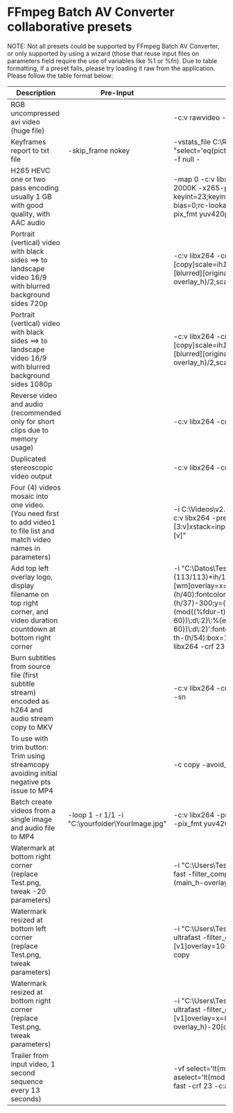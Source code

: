 # FFmpeg Batch AV Converter collaborative presets


NOTE: Not all presets could be supported by FFmpeg Batch AV Converter, or only supported by using a wizard (those that reuse input files on parameters field require 
the use of variables like %1 or %fn). Due to table formatting, if a preset fails, please try loading it raw from the application. Please follow the table format below:


| Description           | Pre-Input        | Parameters                           |Format|
| --------------------- | ---------------- | ------------------------------------ | ------ |
| RGB uncompressed avi video (huge file) |  | -c:v rawvideo -pix_fmt rgb24 | avi |
| Keyframes report to txt file | -skip_frame nokey | -vstats_file C:\Reports\stats.txt -vf "select='eq(pict_type,PICT_TYPE_I)'" -vsync vfr -frame_pts true -f null - | nul|
| H265 HEVC one or two pass encoding usually 1 GB with good quality, with AAC audio | | -map 0 -c:v libx265 -preset medium -profile:v main10 -b:v 2000K  -x265-params "min-keyint=23;keyint=250;bframes=8;b-adapt=2;b-pyramid;bframe-bias=0;rc-lookahead=80;lookahead-slices=4;scenecut=40" -pix_fmt yuv420p10le -c:a aac -b:a 128K | mkv |
| Portrait (vertical) video with black sides ==> to landscape video 16/9 with blurred background sides 720p | |-c:v libx264 -crf 21 -vf "split[original][copy];[copy]scale=ih*16/9:-1,crop=h=iw*9/16,gblur=sigma=20[blurred];[blurred][original]overlay=(main_w-overlay_w)/2:(main_h-overlay_h)/2,scale=-2:720" -c:a copy| mp4 |
| Portrait (vertical) video with black sides ==> to landscape video 16/9 with blurred background sides 1080p| |-c:v libx264 -crf 21 -vf "split[original][copy];[copy]scale=ih*16/9:-1,crop=h=iw*9/16,gblur=sigma=20[blurred];[blurred][original]overlay=(main_w-overlay_w)/2:(main_h-overlay_h)/2,scale=-2:1080" -c:a copy| mp4 |
| Reverse video and audio (recommended only for short clips due to memory usage)| |-c:v libx264 -crf 23 -vf reverse -af areverse -c:a aac -b:a 160K|mp4 |
| Duplicated stereoscopic video output | |-c:v libx264 -crf 23 -vf stereo3d=al:sbsl -c:a copy |mp4|
| Four (4) videos mosaic into one video. (You need first to add video1 to file list and match video names in parameters) | | -i C:\Videos\v2.mp4 -i C:\Videos\v3.mp4 -i C:\Videos\v4.mp4 -c:v libx264 -preset fast -crf 23 -filter_complex "[0:v][1:v][2:v][3:v]xstack=inputs=4:layout=0_0\|w0_0\|0_h0\|w0_h0[v]" -map "[v]" |mp4|
| Add top left overlay logo, display filename on top right corner, and video duration countdown at bottom right corner | | -i "C:\Datos\Test.png" -filter_complex "[1:v][0:v]scale2ref=(113/113)\*ih/13/sar:ih/13[wm][base];[base][wm]overlay=x=main_w\*0.01:y=main_h\*0.03,drawtext=fontsize=(h/40):fontcolor=white:fontfile=arial:text=%fn:x=w-(h/37)-300:y=(h/50),drawtext=fontfile=arial:text='\ %{eif\\:(mod((%fdur-t)/3600, 60))\\:d\\:2}\\:%{eif\\:(mod((%fdur-t)/60, 60))\\:d\\:2}\\:%{eif\\:(mod(%fdur-t, 60))\\:d\\:2}':fontcolor=white:fontsize=(h/40):x=w-tw-(h/37):y=h-th-(h/54):box=1:boxcolor=black@0.0:boxborderw=10" -c:v libx264 -crf 23 -c:a copy| mkv |
| Burn subtitles from source file  (first subtitle stream) encoded as h264 and audio stream copy to MKV | |-c:v libx264 -crf 23 -vf subtitles=%ff:stream_index=0 -c:a copy -sn | mkv |
| To use with trim button: Trim using streamcopy avoiding initial negative pts issue to MP4 | |-c copy -avoid_negative_ts make_zero | mp4 |
| Batch create videos from a single image and audio file to MP4 | -loop 1 -r 1/1 -i "C:\yourfolder\YourImage.jpg" |-c:v libx264 -preset veryfast -vf fps=1 -crf 23 -tune stillimage -pix_fmt yuv420p -vf scale=1280:720 -c:a aac -shortest | mp4 |
| Watermark at bottom right corner (replace Test.png, tweak -20 parameters) | | -i "C:\\Users\\Test\\Videos\\Test.png" -c:v libx264 -crf 23 -preset fast -filter_complex "overlay=x=(main_w-overlay_w)-20:y=(main_h-overlay_h)-20" -c:a copy | mp4 |
| Watermark resized at bottom left corner (replace Test.png, tweak parameters) | | -i "C:\\Users\\Test\\Videos\\Test.png"  -c:v libx264 -crf 23 -preset ultrafast -filter_complex "[1:v]scale=150:-2[v1];[0:v][v1]overlay=10:main_h-overlay_h-10[outv]" -map "[outv]" -c:a copy | mp4 |
| Watermark resized at bottom right corner (replace Test.png, tweak parameters) | | -i "C:\\Users\\Test\\Videos\\Test.png" -c:v libx264 -crf 23 -preset ultrafast -filter_complex "[1:v]scale=150:-2[v1];[0:v][v1]overlay=x=(main_w-overlay_w)-20:y=(main_h-overlay_h)-20[outv]" -map "[outv]" -c:a copy -c:a copy | mp4 |
| Trailer from input video, 1 second sequence every 13 seconds) | | -vf select='lt(mod(t,13),1)',setpts=N/FRAME_RATE/TB -af aselect='lt(mod(t,13),1)',asetpts=N/SR/TB -c:v libx264 -preset fast -crf 23 -c:a aac -ab 128K | mp4 |
